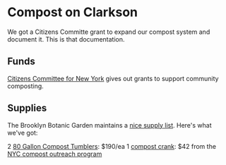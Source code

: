 Compost on Clarkson
================

We got a Citizens Committe grant to expand our compost system and document it. This is that documentation. 

## Funds

[Citizens Committee for New York](http://www.citizensnyc.org/grants/composting-grant) gives out grants to support community composting. 

## Supplies

The Brooklyn Botanic Garden maintains a [nice supply list](http://www.bbg.org/gardening/article/compost_a_guide_to_equipment). Here's what we've got:

2 [80 Gallon Compost Tumblers](http://www.buylifetime.com/products/blt/pid-60060.aspx): $190/ea
1 [compost crank](): $42 from the [NYC compost outreach program](http://www.nyc.gov/html/nycwasteless/html/compost/edu_equip_order.shtml#crank) 
